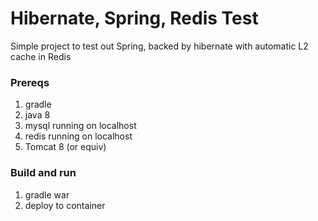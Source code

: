 # Hibernate, Spring, Redis Test

Simple project to test out Spring, backed by hibernate with automatic L2 cache in Redis

### Prereqs
1. gradle
2. java 8
3. mysql running on localhost
4. redis running on localhost
5. Tomcat 8 (or equiv)

### Build and run
1. gradle war
2. deploy to container

